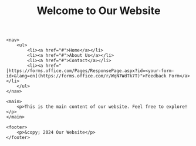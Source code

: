 <!DOCTYPE html>
<html lang="en">
<head>
    <meta charset="UTF-8">
    <meta name="viewport" content="width=device-width, initial-scale=1.0">
    <title>Feedback Form</title>
</head>
<body>
    <header>
        <h1>Welcome to Our Website</h1>
    </header>
    
    <nav>
        <ul>
            <li><a href="#">Home</a></li>
            <li><a href="#">About Us</a></li>
            <li><a href="#">Contact</a></li>
            <li><a href="[https://forms.office.com/Pages/ResponsePage.aspx?id=<your-form-id>&lang=en](https://forms.office.com/r/WqN7WdTk7T)">Feedback Form</a></li>
        </ul>
    </nav>
    
    <main>
        <p>This is the main content of our website. Feel free to explore!</p>
    </main>
    
    <footer>
        <p>&copy; 2024 Our Website</p>
    </footer>
</body>
</html>
